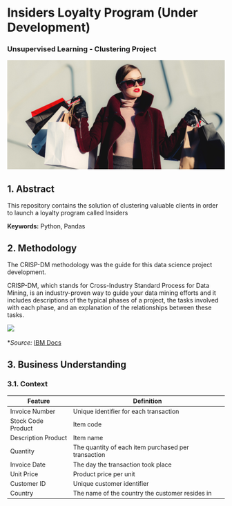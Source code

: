 # Insiders Loyalty Program (Under Development)

### Unsupervised Learning - Clustering Project

<img src="image/cover_loyalty_program.png" width="1000">

## 1. Abstract

This repository contains the solution of clustering valuable clients in order to launch a loyalty program called Insiders

**Keywords:** Python, Pandas

## 2. Methodology

The CRISP-DM methodology was the guide for this data science project development. 

CRISP-DM, which stands for Cross-Industry Standard Process for Data Mining, is an industry-proven way to guide your data mining efforts and it includes descriptions of the typical phases of a project, the tasks involved with each phase, and an explanation of the relationships between these tasks.

<img src="img/crisp_process.jpg" width="500">

**Source:* [IBM Docs](https://www.ibm.com/docs/en/spss-modeler/18.2.0?topic=dm-crisp-help-overview)

<!-- direct your reading, below are links to the development carried out at each stage of the CRISP cycle:

* [Business Understanding](https://github.com/vitorhmf/sales-predict#3-business-understanding)
* [Data Understanding](https://github.com/vitorhmf/sales-predict#4-data-understanding)
* [Data Preparation](https://github.com/vitorhmf/sales-predict#5-data-preparation)
* [Machine Learning Modeling](https://github.com/vitorhmf/sales-predict#6-machine-learning-modeling)
* [Evaluation](https://github.com/vitorhmf/sales-predict#7-evaluation)
* [Depoyment](https://github.com/vitorhmf/sales-predict#8-deployment) --> 

## 3. Business Understanding

### 3.1. Context


| Feature                | Definition                                                                                               |
|------------------------|----------------------------------------------------------------------------------------------------------|
| Invoice Number         | Unique identifier for each transaction                                                                   |
| Stock Code Product     | Item code                                                                                                |
| Description Product    | Item name                                                                                                |
| Quantity               | The quantity of each item purchased per transaction                                                      |
| Invoice Date           | The day the transaction took place                                                                       |
| Unit Price             | Product price per unit                                                                                   |
| Customer ID            | Unique customer identifier                                                                               |
| Country                | The name of the country the customer resides in                                                          |

